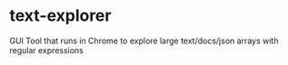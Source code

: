 # text-explorer
GUI Tool that runs in Chrome to explore large text/docs/json arrays with regular expressions
